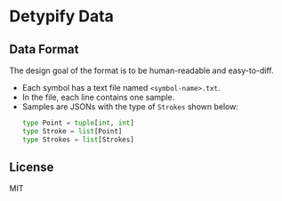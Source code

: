 # Detypify Data

## Data Format

The design goal of the format is to be human-readable and easy-to-diff.

- Each symbol has a text file named `<symbol-name>.txt`.
- In the file, each line contains one sample.
- Samples are JSONs with the type of `Strokes` shown below:
  ```python
  type Point = tuple[int, int]
  type Stroke = list[Point]
  type Strokes = list[Strokes]
  ```

## License

MIT
